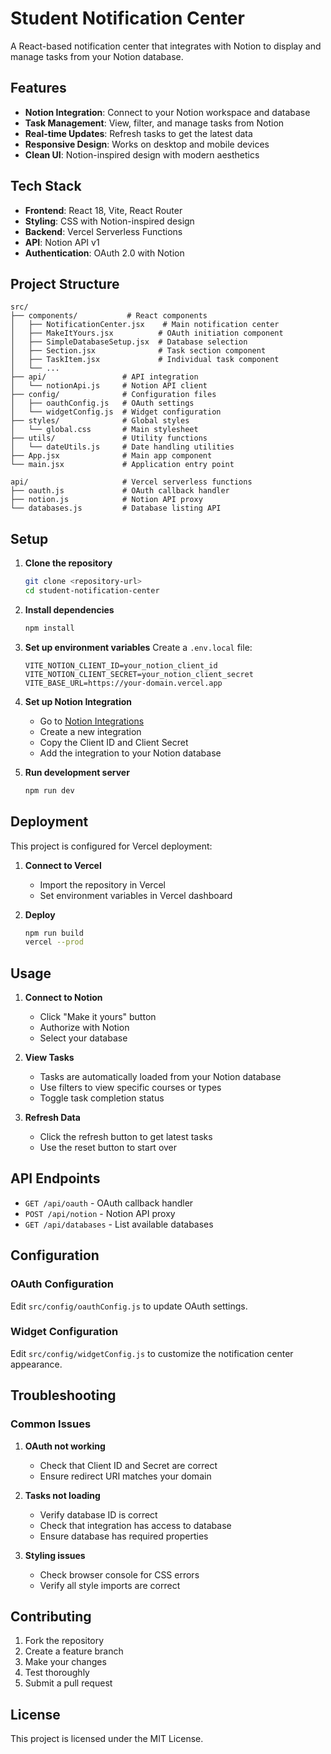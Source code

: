# Student Notification Center

A React-based notification center that integrates with Notion to display and manage tasks from your Notion database.

## Features

- **Notion Integration**: Connect to your Notion workspace and database
- **Task Management**: View, filter, and manage tasks from Notion
- **Real-time Updates**: Refresh tasks to get the latest data
- **Responsive Design**: Works on desktop and mobile devices
- **Clean UI**: Notion-inspired design with modern aesthetics

## Tech Stack

- **Frontend**: React 18, Vite, React Router
- **Styling**: CSS with Notion-inspired design
- **Backend**: Vercel Serverless Functions
- **API**: Notion API v1
- **Authentication**: OAuth 2.0 with Notion

## Project Structure

```
src/
├── components/           # React components
│   ├── NotificationCenter.jsx    # Main notification center
│   ├── MakeItYours.jsx          # OAuth initiation component
│   ├── SimpleDatabaseSetup.jsx  # Database selection
│   ├── Section.jsx              # Task section component
│   ├── TaskItem.jsx             # Individual task component
│   └── ...
├── api/                 # API integration
│   └── notionApi.js     # Notion API client
├── config/              # Configuration files
│   ├── oauthConfig.js   # OAuth settings
│   └── widgetConfig.js  # Widget configuration
├── styles/              # Global styles
│   └── global.css       # Main stylesheet
├── utils/               # Utility functions
│   └── dateUtils.js     # Date handling utilities
├── App.jsx              # Main app component
└── main.jsx             # Application entry point

api/                     # Vercel serverless functions
├── oauth.js             # OAuth callback handler
├── notion.js            # Notion API proxy
└── databases.js         # Database listing API
```

## Setup

1. **Clone the repository**
   ```bash
   git clone <repository-url>
   cd student-notification-center
   ```

2. **Install dependencies**
   ```bash
   npm install
   ```

3. **Set up environment variables**
   Create a `.env.local` file:
   ```
   VITE_NOTION_CLIENT_ID=your_notion_client_id
   VITE_NOTION_CLIENT_SECRET=your_notion_client_secret
   VITE_BASE_URL=https://your-domain.vercel.app
   ```

4. **Set up Notion Integration**
   - Go to [Notion Integrations](https://www.notion.so/my-integrations)
   - Create a new integration
   - Copy the Client ID and Client Secret
   - Add the integration to your Notion database

5. **Run development server**
   ```bash
   npm run dev
   ```

## Deployment

This project is configured for Vercel deployment:

1. **Connect to Vercel**
   - Import the repository in Vercel
   - Set environment variables in Vercel dashboard

2. **Deploy**
   ```bash
   npm run build
   vercel --prod
   ```

## Usage

1. **Connect to Notion**
   - Click "Make it yours" button
   - Authorize with Notion
   - Select your database

2. **View Tasks**
   - Tasks are automatically loaded from your Notion database
   - Use filters to view specific courses or types
   - Toggle task completion status

3. **Refresh Data**
   - Click the refresh button to get latest tasks
   - Use the reset button to start over

## API Endpoints

- `GET /api/oauth` - OAuth callback handler
- `POST /api/notion` - Notion API proxy
- `GET /api/databases` - List available databases

## Configuration

### OAuth Configuration
Edit `src/config/oauthConfig.js` to update OAuth settings.

### Widget Configuration
Edit `src/config/widgetConfig.js` to customize the notification center appearance.

## Troubleshooting

### Common Issues

1. **OAuth not working**
   - Check that Client ID and Secret are correct
   - Ensure redirect URI matches your domain

2. **Tasks not loading**
   - Verify database ID is correct
   - Check that integration has access to database
   - Ensure database has required properties

3. **Styling issues**
   - Check browser console for CSS errors
   - Verify all style imports are correct

## Contributing

1. Fork the repository
2. Create a feature branch
3. Make your changes
4. Test thoroughly
5. Submit a pull request

## License

This project is licensed under the MIT License.